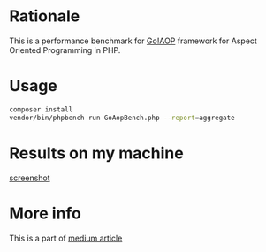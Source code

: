 # Rationale
This is a performance benchmark for [Go!AOP](https://github.com/goaop/framework) framework for Aspect Oriented Programming
in PHP.

# Usage
```bash
composer install
vendor/bin/phpbench run GoAopBench.php --report=aggregate
```

# Results on my machine
[screenshot](https://raw.githubusercontent.com/ivastly/goaop-hello-world/master/aop-bench-100classes.png)

# More info
This is a part of [medium article](https://medium.com) 
